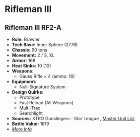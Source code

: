 # Rifleman III 

## Rifleman III RF2-A 

- **Role:** Brawler 
- **Tech Base:** Inner Sphere (2776) 
- **Chassis:** 90 tons 
- **Movement:** 2 / 3, XL 
- **Armor:** 168 
- **Heat Sinks:** 10 (10) 
- **Weapons:** 
  - Gauss Rifle × 4 (ammo: 16) 
- **Equipment:** 
  - Null-Signature System 
- **Design Quirks:** 
  - Prototype 
  - Fast Reload (All Weapons) 
  - Multi-Trac 
  - Searchlight 
- **Sources:** XTRO Gunslingers - Star League , [Master Unit List](http://masterunitlist.info/Unit/Details/7323) 
- **Battle Value:** 1819 
- [*More Info*](rifleman_iii/rifleman_iii_rf2-a.md) 

